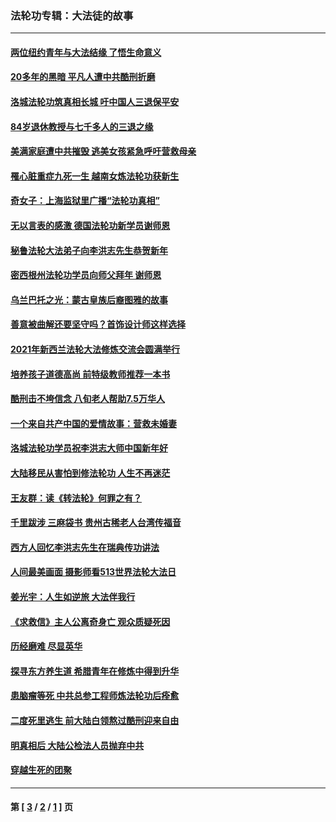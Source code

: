 ### 法轮功专辑：大法徒的故事
---
#### [两位纽约青年与大法结缘 了悟生命意义](../../pages/nf1147481/n14002785.md?06150430) 
#### [20多年的黑暗 平凡人遭中共酷刑折磨](../../pages/nf1147481/n13997976.md?06150430) 
#### [洛城法轮功筑真相长城 吁中国人三退保平安](../../pages/nf1147481/n13892471.md?06150430) 
#### [84岁退休教授与七千多人的三退之缘](../../pages/nf1147481/n13796650.md?06150430) 
#### [美满家庭遭中共摧毁 逃美女孩紧急呼吁营救母亲](../../pages/nf1147481/n13792859.md?06150430) 
#### [罹心脏重症九死一生 越南女炼法轮功获新生](../../pages/nf1147481/n13732766.md?06150430) 
#### [奇女子：上海监狱里广播“法轮功真相”](../../pages/nf1147481/n13726443.md?06150430) 
#### [无以言表的感激 德国法轮功新学员谢师恩](../../pages/nf1147481/n13543790.md?06150430) 
#### [秘鲁法轮大法弟子向李洪志先生恭贺新年](../../pages/nf1147481/n13540182.md?06150430) 
#### [密西根州法轮功学员向师父拜年 谢师恩](../../pages/nf1147481/n13538183.md?06150430) 
#### [乌兰巴托之光：蒙古皇族后裔图雅的故事](../../pages/nf1147481/n13155759.md?06150430) 
#### [善意被曲解还要坚守吗？首饰设计师这样选择](../../pages/nf1147481/n13077575.md?06150430) 
#### [2021年新西兰法轮大法修炼交流会圆满举行](../../pages/nf1147481/n13033149.md?06150430) 
#### [培养孩子道德高尚 前特级教师推荐一本书](../../pages/nf1147481/n12938640.md?06150430) 
#### [酷刑击不垮信念 八旬老人帮助7.5万华人](../../pages/nf1147481/n12880712.md?06150430) 
#### [一个来自共产中国的爱情故事：营救未婚妻](../../pages/nf1147481/n12778386.md?06150430) 
#### [洛城法轮功学员祝李洪志大师中国新年好](../../pages/nf1147481/n12724685.md?06150430) 
#### [大陆移民从害怕到修法轮功 人生不再迷茫](../../pages/nf1147481/n12414325.md?06150430) 
#### [王友群：读《转法轮》何罪之有？](../../pages/nf1147481/n12408647.md?06150430) 
#### [千里跋涉 三麻袋书 贵州古稀老人台湾传福音](../../pages/nf1147481/n12198750.md?06150430) 
#### [西方人回忆李洪志先生在瑞典传功讲法](../../pages/nf1147481/n12099607.md?06150430) 
#### [人间最美画面 摄影师看513世界法轮大法日](../../pages/nf1147481/n12094118.md?06150430) 
#### [姜光宇：人生如逆旅 大法伴我行](../../pages/nf1147481/n12088664.md?06150430) 
#### [《求救信》主人公离奇身亡 观众质疑死因](../../pages/nf1147481/n11845215.md?06150430) 
#### [历经磨难 尽显英华](../../pages/nf1147481/n11723297.md?06150430) 
#### [探寻东方养生道 希腊青年在修炼中得到升华](../../pages/nf1147481/n11494502.md?06150430) 
#### [患脑瘤等死 中共总参工程师炼法轮功后痊愈](../../pages/nf1147481/n11466682.md?06150430) 
#### [二度死里逃生 前大陆白领熬过酷刑迎来自由](../../pages/nf1147481/n11368594.md?06150430) 
#### [明真相后 大陆公检法人员抛弃中共](../../pages/nf1147481/n11358618.md?06150430) 
#### [穿越生死的团聚](../../pages/nf1147481/n11258922.md?06150430) 

---
#### 第 [ [3](./3.md?06150430) / [2](./2.md?06150430) / [1](./1.md?06150430) ] 页
